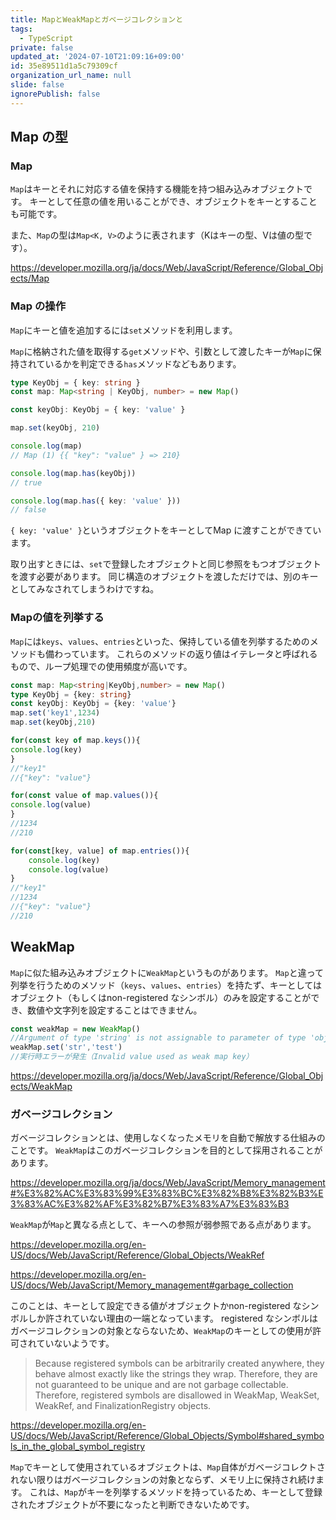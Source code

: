 ```yaml
---
title: MapとWeakMapとガベージコレクションと
tags:
  - TypeScript
private: false
updated_at: '2024-07-10T21:09:16+09:00'
id: 35e89511d1a5c79309cf
organization_url_name: null
slide: false
ignorePublish: false
---
```

## Map の型
### Map
`Map`はキーとそれに対応する値を保持する機能を持つ組み込みオブジェクトです。
キーとして任意の値を用いることができ、オブジェクトをキーとすることも可能です。

また、`Map`の型は`Map<K, V>`のように表されます（Kはキーの型、Vは値の型です）。

https://developer.mozilla.org/ja/docs/Web/JavaScript/Reference/Global_Objects/Map

### Map の操作
`Map`にキーと値を追加するには`set`メソッドを利用します。

`Map`に格納された値を取得する`get`メソッドや、引数として渡したキーが`Map`に保持されているかを判定できる`has`メソッドなどもあります。

```ts
type KeyObj = { key: string }
const map: Map<string | KeyObj, number> = new Map()

const keyObj: KeyObj = { key: 'value' }

map.set(keyObj, 210)

console.log(map)
// Map (1) {{ "key": "value" } => 210} 

console.log(map.has(keyObj))
// true

console.log(map.has({ key: 'value' }))
// false
```
`{ key: 'value' }`というオブジェクトをキーとしてMap に渡すことができています。

取り出すときには、`set`で登録したオブジェクトと同じ参照をもつオブジェクトを渡す必要があります。
同じ構造のオブジェクトを渡しただけでは、別のキーとしてみなされてしまうわけですね。

### Mapの値を列挙する
`Map`には`keys`、`values`、`entries`といった、保持している値を列挙するためのメソッドも備わっています。
これらのメソッドの返り値はイテレータと呼ばれるもので、ループ処理での使用頻度が高いです。
```ts
const map: Map<string|KeyObj,number> = new Map()
type KeyObj = {key: string}
const keyObj: KeyObj = {key: 'value'}
map.set('key1',1234)
map.set(keyObj,210)

for(const key of map.keys()){
console.log(key)
}
//"key1" 
//{"key": "value"} 

for(const value of map.values()){
console.log(value)
}
//1234
//210

for(const[key, value] of map.entries()){
    console.log(key)
    console.log(value)
}
//"key1" 
//1234 
//{"key": "value"} 
//210 
```

## WeakMap
`Map`に似た組み込みオブジェクトに`WeakMap`というものがあります。
`Map`と違って列挙を行うためのメソッド（`keys`、`values`、`entries`）を持たず、キーとしてはオブジェクト（もしくはnon-registered なシンボル）のみを設定することができ、数値や文字列を設定することはできません。
```ts
const weakMap = new WeakMap()
//Argument of type 'string' is not assignable to parameter of type 'object'.ts(2345)
weakMap.set('str','test')
//実行時エラーが発生（Invalid value used as weak map key）
```

https://developer.mozilla.org/ja/docs/Web/JavaScript/Reference/Global_Objects/WeakMap

### ガベージコレクション
ガベージコレクションとは、使用しなくなったメモリを自動で解放する仕組みのことです。
`WeakMap`はこのガベージコレクションを目的として採用されることがあります。

https://developer.mozilla.org/ja/docs/Web/JavaScript/Memory_management#%E3%82%AC%E3%83%99%E3%83%BC%E3%82%B8%E3%82%B3%E3%83%AC%E3%82%AF%E3%82%B7%E3%83%A7%E3%83%B3


`WeakMap`が`Map`と異なる点として、キーへの参照が弱参照である点があります。

https://developer.mozilla.org/en-US/docs/Web/JavaScript/Reference/Global_Objects/WeakRef

https://developer.mozilla.org/en-US/docs/Web/JavaScript/Memory_management#garbage_collection

このことは、キーとして設定できる値がオブジェクトかnon-registered なシンボルしか許されていない理由の一端となっています。
registered なシンボルはガベージコレクションの対象とならないため、`WeakMap`のキーとしての使用が許可されていないようです。
>Because registered symbols can be arbitrarily created anywhere, they behave almost exactly like the strings they wrap. Therefore, they are not guaranteed to be unique and are not garbage collectable. Therefore, registered symbols are disallowed in WeakMap, WeakSet, WeakRef, and FinalizationRegistry objects.


https://developer.mozilla.org/en-US/docs/Web/JavaScript/Reference/Global_Objects/Symbol#shared_symbols_in_the_global_symbol_registry

`Map`でキーとして使用されているオブジェクトは、`Map`自体がガベージコレクトされない限りはガベージコレクションの対象とならず、メモリ上に保持され続けます。
これは、`Map`がキーを列挙するメソッドを持っているため、キーとして登録されたオブジェクトが不要になったと判断できないためです。
